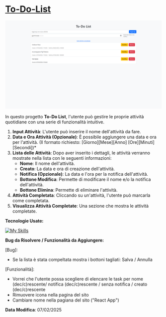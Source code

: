 # [To-Do-List]()
![Screenshot del Progetto](/public/exemple.png)

In questo progetto **To-Do List**, l'utente può gestire le proprie attività quotidiane con una serie di funzionalità intuitive.

1. **Input Attività**: L'utente può inserire il nome dell'attività da fare.
2. **Data e Ora Attività (Opzionale)**: È possibile aggiungere una data e ora per l'attività.
   (Il formato richiesto: [Giorno][Mese][Anno] [Ore][Minuti][Secondi])*
4. **Lista delle Attività**: Dopo aver inserito i dettagli, le attività verranno mostrate nella lista con le seguenti informazioni:
   - **Nome**: Il nome dell'attività.
   - **Creato**: La data e ora di creazione dell'attività.
   - **Notifica (Opzionale)**: La data e l'ora per la notifica dell'attività.
   - **Bottone Modifica**: Permette di modificare il nome e/o la notifica dell'attività.
   - **Bottone Elimina**: Permette di eliminare l'attività.
5. **Attività Completata**: Cliccando su un'attività, l'utente può marcarla come completata.
6. **Visualizza Attività Completate**: Una sezione che mostra le attività completate.

**Tecnologie Usate:**

[![My Skills](https://skillicons.dev/icons?i=js,css,react,bootstrap,git)]()

**Bug da Risolvere / Funzionalità da Aggiungere:** 

[Bug]: 
- Se la lista è stata compeltata mostra i bottoni tagliati: Salva / Annulla

[Funzionalità]: 
- Vorrei che l'utente possa scegliere di elencare le task per nome (dec/c)rescente/ notifica (dec/c)rescente / senza notifica / creato (dec/c)rescente
- Rimuovere icona nella pagina del sito
- Cambiare nome nella pagiana del sito ("React App")

**Data Modifica**: 07/02/2025

